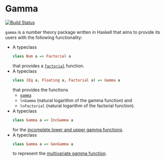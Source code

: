 Gamma
=========

[![Build Status](https://travis-ci.com/rockbmb/gamma2.svg?branch=master)](https://travis-ci.com/rockbmb/gamma2)

`gamma` is a number theory package written in Haskell that aims to provide its users
with the following functionality:

* A typeclass
  ```haskell
  class Num a => Factorial a
  ```
  that provides a [`factorial`](https://en.wikipedia.org/wiki/Factorial) function.
* A typeclass
  ```haskell
  class (Eq a, Floating a, Factorial a) => Gamma a
  ```
  that provides the functions
  + [`gamma`](https://en.wikipedia.org/wiki/Gamma_function)
  + `lnGamma` (natural logarithm of the gamma function) and
  + `lnFactorial` (natural logarithm of the factorial function).
* A typeclass
  ```haskell
  class Gamma a => IncGamma a
  ```
  for the [incomplete lower and upper gamma functions](https://en.wikipedia.org/wiki/Incomplete_gamma_function).
* A typeclass
  ```haskell
  class Gamma a => GenGamma a
  ```
  to represent the [multivariate gamma function](https://en.wikipedia.org/wiki/Multivariate_gamma_function).